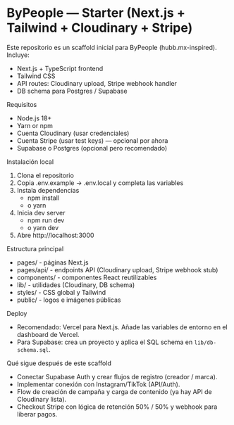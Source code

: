 # ByPeople — Starter (Next.js + Tailwind + Cloudinary + Stripe)

Este repositorio es un scaffold inicial para ByPeople (hubb.mx-inspired). Incluye:
- Next.js + TypeScript frontend
- Tailwind CSS
- API routes: Cloudinary upload, Stripe webhook handler
- DB schema para Postgres / Supabase

Requisitos
- Node.js 18+
- Yarn or npm
- Cuenta Cloudinary (usar credenciales)
- Cuenta Stripe (usar test keys) — opcional por ahora
- Supabase o Postgres (opcional pero recomendado)

Instalación local
1. Clona el repositorio
2. Copia .env.example → .env.local y completa las variables
3. Instala dependencias
   - npm install
   - o yarn
4. Inicia dev server
   - npm run dev
   - o yarn dev
5. Abre http://localhost:3000

Estructura principal
- pages/ - páginas Next.js
- pages/api/ - endpoints API (Cloudinary upload, Stripe webhook stub)
- components/ - componentes React reutilizables
- lib/ - utilidades (Cloudinary, DB schema)
- styles/ - CSS global y Tailwind
- public/ - logos e imágenes públicas

Deploy
- Recomendado: Vercel para Next.js. Añade las variables de entorno en el dashboard de Vercel.
- Para Supabase: crea un proyecto y aplica el SQL schema en `lib/db-schema.sql`.

Qué sigue después de este scaffold
- Conectar Supabase Auth y crear flujos de registro (creador / marca).
- Implementar conexión con Instagram/TikTok (API/Auth).
- Flow de creación de campaña y carga de contenido (ya hay API de Cloudinary lista).
- Checkout Stripe con lógica de retención 50% / 50% y webhook para liberar pagos.
